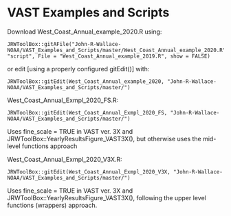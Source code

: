 # VAST Examples and Scripts

Download West_Coast_Annual_example_2020.R using:

    JRWToolBox::gitAFile("John-R-Wallace-NOAA/VAST_Examples_and_Scripts/master/West_Coast_Annual_example_2020.R", "script", File = "West_Coast_Annual_example_2019.R", show = FALSE)
    
or edit [using a properly configured gitEdit()] with:

    JRWToolBox::gitEdit(West_Coast_Annual_example_2020, "John-R-Wallace-NOAA/VAST_Examples_and_Scripts/master/")


West_Coast_Annual_Exmpl_2020_FS.R:
 
    JRWToolBox::gitEdit(West_Coast_Annual_Exmpl_2020_FS, "John-R-Wallace-NOAA/VAST_Examples_and_Scripts/master/")
  
Uses fine_scale = TRUE in VAST ver. 3X and JRWToolBox::YearlyResultsFigure_VAST3X(), but otherwise uses the mid-level functions approach


West_Coast_Annual_Exmpl_2020_V3X.R:

    JRWToolBox::gitEdit(West_Coast_Annual_Exmpl_2020_V3X, "John-R-Wallace-NOAA/VAST_Examples_and_Scripts/master/")
  
Uses fine_scale = TRUE in VAST ver. 3X and JRWToolBox::YearlyResultsFigure_VAST3X(), following the upper level functions (wrappers) approach.
